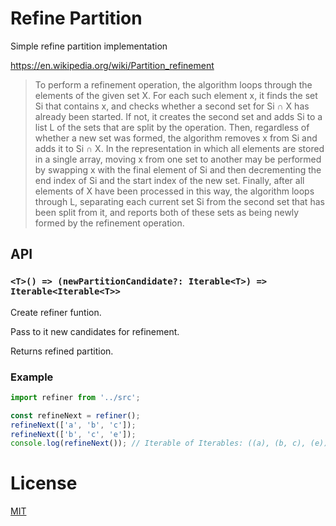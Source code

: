 # Refine Partition

Simple refine partition implementation

https://en.wikipedia.org/wiki/Partition_refinement

> To perform a refinement operation, the algorithm loops through the elements of the given set X. For each such element x, it finds the set Si that contains x, and checks whether a second set for Si ∩ X has already been started. If not, it creates the second set and adds Si to a list L of the sets that are split by the operation. Then, regardless of whether a new set was formed, the algorithm removes x from Si and adds it to Si ∩ X. In the representation in which all elements are stored in a single array, moving x from one set to another may be performed by swapping x with the final element of Si and then decrementing the end index of Si and the start index of the new set. Finally, after all elements of X have been processed in this way, the algorithm loops through L, separating each current set Si from the second set that has been split from it, and reports both of these sets as being newly formed by the refinement operation.

## API

### `<T>() => (newPartitionCandidate?: Iterable<T>) => Iterable<Iterable<T>>`

Create refiner funtion.

Pass to it new candidates for refinement.

Returns refined partition.

### Example

```typescript
import refiner from '../src';

const refineNext = refiner();
refineNext(['a', 'b', 'c']);
refineNext(['b', 'c', 'e']);
console.log(refineNext()); // Iterable of Iterables: ((a), (b, c), (e))
```

# License

[MIT](./LICENSE)
